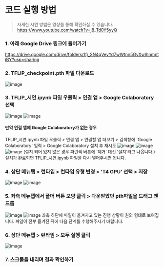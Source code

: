 # 코드 실행 방법
> 자세한 시연 방법은 영상를 통해 확인하실 수 있습니다. https://www.youtube.com/watch?v=j8_Td0Y5yyQ

### 1. 아래 Google Drive 링크에 들어가기
https://drive.google.com/drive/folders/1fj_SN4qVevYd7wWtnn5GvXwIhnmntiBY?usp=sharing

### 2. TFLIP_checkpoint.pth 파일 다운로드
![image](https://github.com/user-attachments/assets/832127d9-4184-43d4-a969-ca5616141fbf)

### 3. TFLIP_시연.ipynb 파일 우클릭 > 연결 앱 > Google Colaboratory 선택
![image](https://github.com/user-attachments/assets/e56dc8cb-ee07-4a03-b4b0-a1ccbf72737a)
![image](https://github.com/user-attachments/assets/e955ad8f-8235-43e3-a10b-a5f95aa52509)

#### 만약 연결 앱에 Google Colaboratory가 없는 경우
TFLIP_시연.ipynb 파일 우클릭 > 연결 앱 > 연결할 앱 더보기 > 검색창에 'Google Colaboratory' 입력 > Google Colaboratory 설치 후 재시도
![image](https://github.com/user-attachments/assets/247f58e2-6fa2-4f84-8424-01620ada5df6)
![image](https://github.com/user-attachments/assets/45bc46dc-6438-4db6-83ec-d58fd03f45de)
![image](https://github.com/user-attachments/assets/6628518d-d5a7-4243-9eba-9ffe2770a931)
(설치 되어 있지 않은 경우 파란색 버튼에 '제거' 대신 '설치'라고 나옵니다.)
설치가 완료되면 TFLIP_시연.ipynb 파일을 다시 열어주시면 됩니다.

### 4. 상단 메뉴탭 > 런타임 > 런타임 유형 변경 > 'T4 GPU' 선택 > 저장
![image](https://github.com/user-attachments/assets/69ee50e9-22de-445f-bd9d-203be4161248)
![image](https://github.com/user-attachments/assets/b8e08fb4-997c-4ef0-bea1-6ead75c391d7)

### 5. 좌측 메뉴탭에서 폴더 버튼 모양 클릭 > 다운받았던 pth파일을 드래그 앤 드롭
![image](https://github.com/user-attachments/assets/aed86cfe-45dd-4ff3-80d1-2b6cfab750bd)
![image](https://github.com/user-attachments/assets/d6dcab10-b741-4a88-a539-0e64cc1609bf)
좌측 하단에 파일이 옮겨지고 있는 진행 상황이 원의 형태로 보여집니다. 파일이 전부 옮겨진 뒤에 다음 단계를 수행해주시기 바랍니다.

### 6. 상단 메뉴탭 > 런타임 > 모두 실행 클릭
![image](https://github.com/user-attachments/assets/3e2e4d2f-3b22-4465-9fbe-07fff518854c)

### 7. 스크롤을 내리며 결과 확인하기
